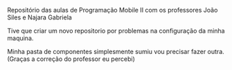Repositório das aulas de Programação Mobile II com os professores João Siles e Najara Gabriela

Tive que criar um novo repositorio por problemas na configuração da minha maquina.

Minha pasta de componentes simplesmente sumiu vou precisar fazer outra.
(Graças a correção do professor eu percebi)
